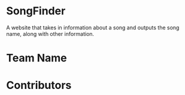 # SongFinder
A website that takes in information about a song and outputs the song name, along with other information.
# Team Name
# Contributors
